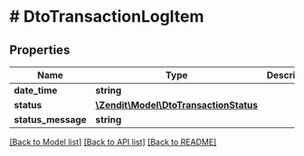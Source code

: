 # # DtoTransactionLogItem

## Properties

Name | Type | Description | Notes
------------ | ------------- | ------------- | -------------
**date_time** | **string** |  | [optional]
**status** | [**\Zendit\Model\DtoTransactionStatus**](DtoTransactionStatus.md) |  | [optional]
**status_message** | **string** |  | [optional]

[[Back to Model list]](../../README.md#models) [[Back to API list]](../../README.md#endpoints) [[Back to README]](../../README.md)
